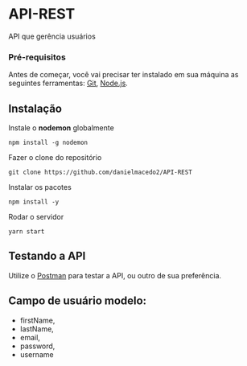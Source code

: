 # API-REST
API que gerência usuários

### Pré-requisitos

Antes de começar, você vai precisar ter instalado em sua máquina as seguintes ferramentas:
[Git](https://git-scm.com), [Node.js](https://nodejs.org/en/).

## Instalação

Instale o **nodemon** globalmente

```
npm install -g nodemon
```

Fazer o clone do repositório

```
git clone https://github.com/danielmacedo2/API-REST
```

Instalar os pacotes

```
npm install -y
```

Rodar o servidor

```
yarn start
```

## Testando a API

Utilize o [Postman](https://www.postman.com/) para testar a API, ou outro de sua preferência.

## Campo de usuário modelo:
+ firstName,
+ lastName,
+ email,
+ password,
+ username
